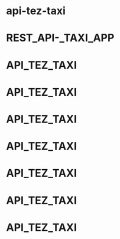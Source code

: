 # api-tez-taxi
# REST_API-_TAXI_APP
# API_TEZ_TAXI
# API_TEZ_TAXI
# API_TEZ_TAXI
# API_TEZ_TAXI
# API_TEZ_TAXI
# API_TEZ_TAXI
# API_TEZ_TAXI

